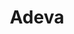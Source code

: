 ---
blog: https://adevait.com/blog
codehost: https://github.com/https://github.com/adevait
facebook: https://facebook.com/ExploreAdeva
instagram: https://instagram.com/exploreadeva
linkedin: https://linkedin.com/company/adeva-it
logohandle: adevait
sort: adeva
title: Adeva
twitter: https://x.com/ExploreAdeva
website: https://adevait.com/
---